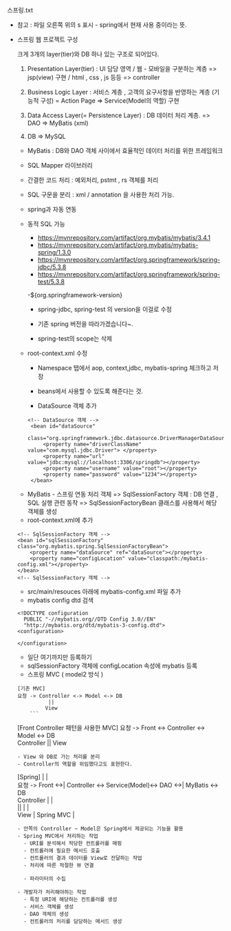 스프링.txt
- 참고 : 파일 오른쪽 위의 s 표시 - spring에서 현재 사용 중이라는 뜻.
- 스프링 웹 프로젝트 구성 

	크게 3개의 layer(tier)와 DB 하나 있는 구조로 되어있다. 
	
	1) Presentation Layer(tier) : UI 담당 영역 / 웹 - 모바일을 구분하는 계층
		=> jsp(view) 구현 / html , css , js 등등 
		=> controller  
	
	2) Business Logic Layer : 서비스 계층 , 고객의 요구사항을 반영하는 계층 (기능적 구성) = Action Page 
		=> Service(Model의 역할) 구현 
		
	3) Data Access Layer(= Persistence Layer) : DB 데이터 처리 계층. 
		=> DAO 
		=> MyBatis (xml)
		
	4) DB
		=> MySQL
		
		
		
	* MyBatis : DB와 DAO 객체 사이에서 효율적인 데이터 처리를 위한 프레임워크  
	- SQL Mapper 라이브러리  
	- 간결한 코드 처리 : 예외처리, pstmt , rs 객체를 처리 
	- SQL 구문을 분리 : xml / annotation 을 사용한 처리 가능. 
	- spring과 자동 연동
	- 동적 SQL 가능 
	   
	   - https://mvnrepository.com/artifact/org.mybatis/mybatis/3.4.1
	   - https://mvnrepository.com/artifact/org.mybatis/mybatis-spring/1.3.0
	   - https://mvnrepository.com/artifact/org.springframework/spring-jdbc/5.3.8
	   - https://mvnrepository.com/artifact/org.springframework/spring-test/5.3.8
	   
	   -${org.springframework-version} 
	   - spring-jdbc, spring-test 의 version을 이걸로 수정 
	   - 기존 spring 버전을 따라가겠습니다~. 
	   
	   - spring-test의 scope는 삭제 
	   
   - root-context.xml 수정 
       - Namespace 탭에서 aop, context,jdbc, mybatis-spring 체크하고 저장 
       - beans에서 사용할 수 있도록 해준다는 것.
	   
	   - DataSource 객체 추가
	   ``` 
	   <!-- DataSource 객체 -->
		<bean id="dataSource"
			class="org.springframework.jdbc.datasource.DriverManagerDataSource">
			<property name="driverClassName" value="com.mysql.jdbc.Driver">	</property>
			<property name="url" value="jdbc:mysql://localhost:3306/springdb"></property>
			<property name="username" value="root"></property>
			<property name="password" value="1234"></property>
		</bean>
	 	```
	 	
	* MyBatis - 스프링 연동 처리 객체 
	  => SqlSessionFactory 객체 : DB 연결 , SQL 실행 관련 동작
	 	=> SqlSessionFactoryBean 클래스를 사용해서 해당 객체를 생성
	 - root-context.xml에 추가
	```
	<!-- SqlSessionFactory 객체 -->
	<bean id="sqlSessionFactory" class="org.mybatis.spring.SqlSessionFactoryBean">
		<property name="dataSource" ref="dataSource"></property>
		<property name="configLocation" value="classpath:/mybatis-config.xml"></property>	
	</bean>
	<!-- SqlSessionFactory 객체 -->
	```
	
	- src/main/resouces 아래에 mybatis-config.xml 파일 추가 
	- mybatis config dtd 검색 
	```
	<!DOCTYPE configuration
	  PUBLIC "-//mybatis.org//DTD Config 3.0//EN"
	  "http://mybatis.org/dtd/mybatis-3-config.dtd">
	<configuration>
	
	</configuration>
	```
	- 일단 여기까지만 등록하기 
	- sqlSessionFactory 객체에 configLocation 속성에 mybatis 등록 
	
	
	* 스프링 MVC ( model2 방식 )
	```
	[기존 MVC] 
	요청 -> Controller <-> Model <-> DB
	          ||
	         View
     	```
	```
	[Front Controller 패턴을 사용한 MVC]
	요청 ->    Front    <-> Controller <-> Model <-> DB  
	       Controller 
	           ||
	          View
	```
	- View 와 DB로 가는 처리를 분리 
	- Controller의 역할을 위임했다고도 표현한다.
	```
	[Spring]              |                                         |              
	요청 ->    Front    <->| Controller <-> Service(Model)<-> DAO <->| MyBatis <-> DB  
	       Controller     |                                         |      
	           ||         |                                         |    
	          View        |                 Spring MVC              |
	 ```            
    - 안쪽의 Controller ~ Model은 Spring에서 제공되는 기능을 활용 
    - Spring MVC에서 처리하는 작업
       - URI를 분석해서 적당한 컨트롤러를 매핑 
       - 컨트롤러에 필요한 메서드 호출
       - 컨트롤러의 결과 데이터를 View로 전달하는 작업 
       - 처리에 따른 적절한 뷰 연결 
       
       - 파라미터의 수집 
       
    - 개발자가 처리해야하는 작업 
       - 특정 URI에 해당하는 컨트롤러를 생성
       - 서비스 객체를 생성
       - DAO 객체의 생성
       - 컨트롤러의 처리를 담당하는 메서드 생성 
